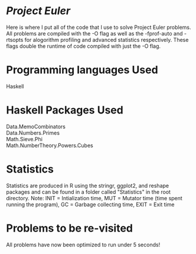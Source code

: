 *Project Euler*
================================

Here is where I put all of the code that I use to solve Project Euler problems. All problems are compiled with the -O flag as well as the -fprof-auto and -rtsopts for alogorithm profiling and advanced statistics respectively. These flags double the runtime of code compiled with just the -O flag.

Programming languages Used
================================

Haskell

Haskell Packages Used
================================

Data.MemoCombinators  
Data.Numbers.Primes  
Math.Sieve.Phi  
Math.NumberTheory.Powers.Cubes  

Statistics
================================

Statistics are produced in R using the stringr, ggplot2, and reshape packages and can be found in a folder called "Statistics" in the root directory. 
Note: INIT = Intialization time, MUT = Mutator time (time spent running the program), GC = Garbage collecting time, EXIT = Exit time

Problems to be re-visited
================================

All problems have now been optimized to run under 5 seconds!